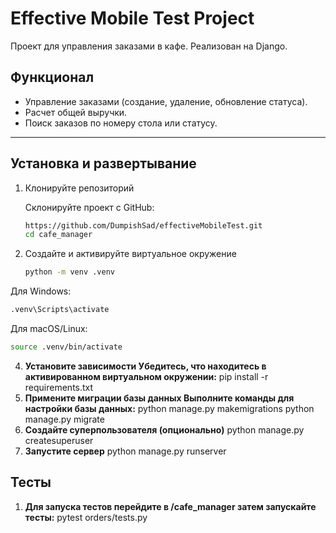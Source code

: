 # Effective Mobile Test Project

Проект для управления заказами в кафе. Реализован на Django.

## Функционал
- Управление заказами (создание, удаление, обновление статуса).
- Расчет общей выручки.
- Поиск заказов по номеру стола или статусу.

---

## Установка и развертывание

1. Клонируйте репозиторий

   Склонируйте проект с GitHub:
   ```bash
   https://github.com/DumpishSad/effectiveMobileTest.git
   cd cafe_manager
   ```
   
2. Создайте и активируйте виртуальное окружение
   ```bash
   python -m venv .venv
   ```
  Для Windows:
  ```bash
  .venv\Scripts\activate
   ```
  Для macOS/Linux:
  ```bash
  source .venv/bin/activate
   ```
4. **Установите зависимости Убедитесь, что находитесь в активированном виртуальном окружении:**
   pip install -r requirements.txt
5. **Примените миграции базы данных Выполните команды для настройки базы данных:**
   python manage.py makemigrations
   python manage.py migrate
6. **Создайте суперпользователя (опционально)**
   python manage.py createsuperuser
7. **Запустите сервер**
   python manage.py runserver 

## Тесты

1. **Для запуска тестов перейдите в /cafe_manager затем запускайте тесты:**
   pytest orders/tests.py
